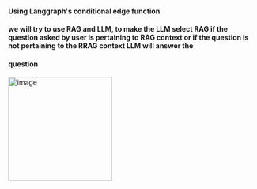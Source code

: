 #### Using Langgraph's conditional edge function 
#### we will try to use RAG and LLM, to make the LLM select RAG if the question asked by user is pertaining to RAG context or if the question is not pertaining to the RRAG context LLM will answer the 
#### question
<img width="210" alt="image" src="https://github.com/user-attachments/assets/2d12450e-f4f7-4343-b7fe-0e0504fca1d4" />
